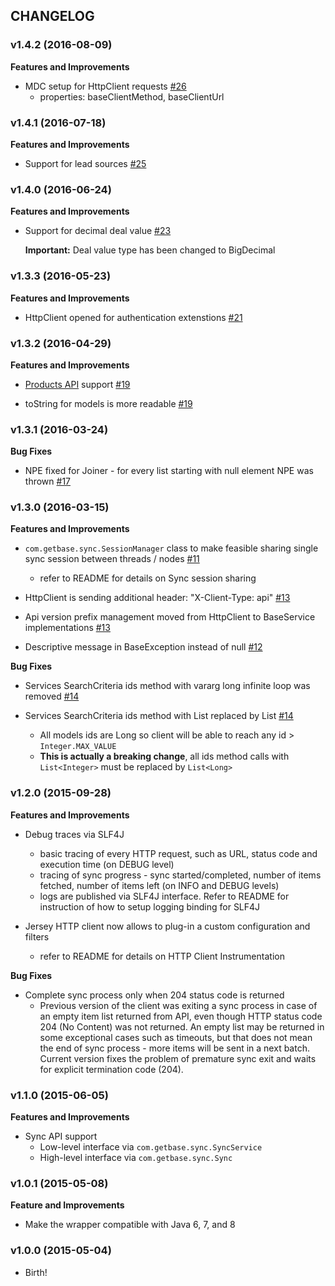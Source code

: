## CHANGELOG

### v1.4.2 (2016-08-09)

**Features and Improvements**

* MDC setup for HttpClient requests [#26](https://github.com/basecrm/basecrm-java/pull/26)
    * properties: baseClientMethod, baseClientUrl

### v1.4.1 (2016-07-18)

**Features and Improvements**

* Support for lead sources  [#25](https://github.com/basecrm/basecrm-java/pull/25)

### v1.4.0 (2016-06-24)

**Features and Improvements**

* Support for decimal deal value  [#23](https://github.com/basecrm/basecrm-java/pull/23)

  **Important:** Deal value type has been changed to BigDecimal

### v1.3.3 (2016-05-23)

**Features and Improvements**

* HttpClient opened for authentication extenstions [#21](https://github.com/basecrm/basecrm-java/pull/21)

### v1.3.2 (2016-04-29)

**Features and Improvements**

* [Products API](https://developers.getbase.com/docs/rest/reference/products) support [#19](https://github.com/basecrm/basecrm-java/pull/19)

* toString for models is more readable [#19](https://github.com/basecrm/basecrm-java/pull/19)

### v1.3.1 (2016-03-24)

**Bug Fixes**

* NPE fixed for Joiner - for every list starting with null element NPE was thrown [#17](https://github.com/basecrm/basecrm-java/pull/17)

### v1.3.0 (2016-03-15)

**Features and Improvements**

* `com.getbase.sync.SessionManager` class to make feasible sharing single sync session between threads / nodes [#11](https://github.com/basecrm/basecrm-java/pull/11)
    * refer to README for details on Sync session sharing

* HttpClient is sending additional header: "X-Client-Type: api" [#13](https://github.com/basecrm/basecrm-java/pull/13) 

* Api version prefix management moved from HttpClient to BaseService implementations [#13](https://github.com/basecrm/basecrm-java/pull/13)

* Descriptive message in BaseException instead of null [#12](https://github.com/basecrm/basecrm-java/pull/12)

**Bug Fixes**

* Services SearchCriteria ids method with vararg long infinite loop was removed [#14](https://github.com/basecrm/basecrm-java/pull/14)

* Services SearchCriteria ids method with List<Integer> replaced by List<Long> [#14](https://github.com/basecrm/basecrm-java/pull/14)
    * All models ids are Long so client will be able to reach any id > `Integer.MAX_VALUE`
    * **This is actually a breaking change**, all ids method calls with `List<Integer>` must be replaced by `List<Long>`

### v1.2.0 (2015-09-28)

**Features and Improvements**

* Debug traces via SLF4J
    * basic tracing of every HTTP request, such as URL, status code and execution time (on DEBUG level)
    * tracing of sync progress - sync started/completed, number of items fetched, number of items left (on INFO and DEBUG levels)
    * logs are published via SLF4J interface. Refer to README for instruction of how to setup logging binding for SLF4J 

* Jersey HTTP client now allows to plug-in a custom configuration and filters
    * refer to README for details on HTTP Client Instrumentation

**Bug Fixes**

* Complete sync process only when 204 status code is returned
    * Previous version of the client was exiting a sync process in case of an empty item list returned from API, even though HTTP status code 204 (No Content) was not returned. An empty list may be returned in some exceptional cases such as timeouts, but that does not mean the end of sync process - more items will be sent in a next batch. Current version fixes the problem of premature sync exit and waits for explicit termination code (204).

### v1.1.0 (2015-06-05)

**Features and Improvements**

* Sync API support
  * Low-level interface via `com.getbase.sync.SyncService`
  * High-level interface via `com.getbase.sync.Sync`

### v1.0.1 (2015-05-08)

**Feature and Improvements**

* Make the wrapper compatible with Java 6, 7, and 8

### v1.0.0 (2015-05-04)

* Birth!
